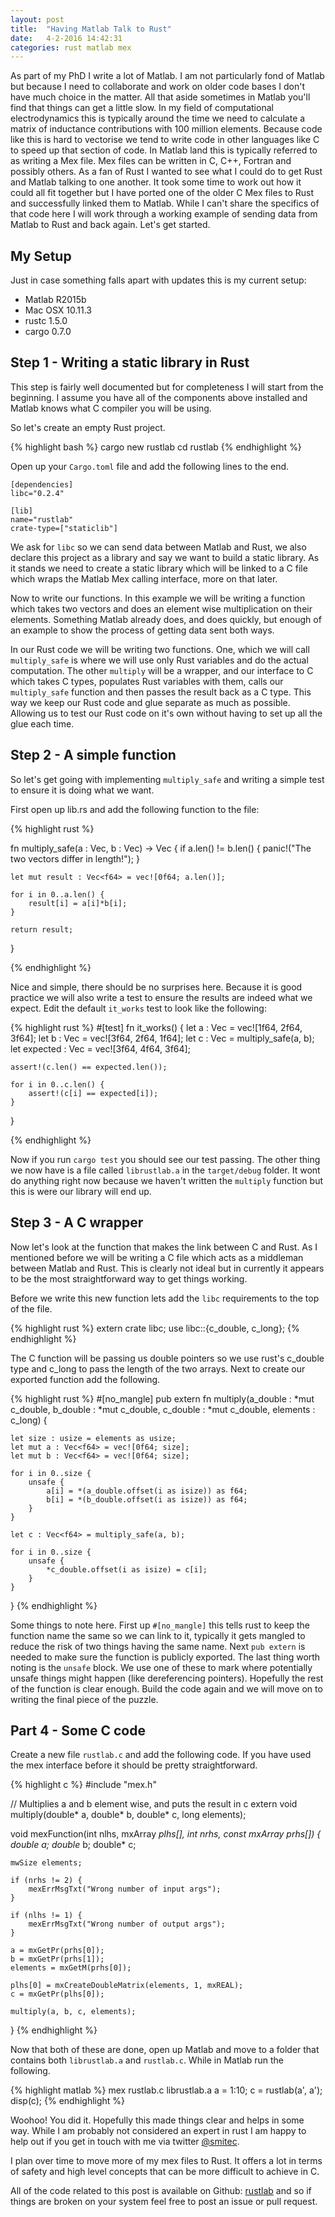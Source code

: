 ```yaml
---
layout: post
title:  "Having Matlab Talk to Rust"
date:   4-2-2016 14:42:31
categories: rust matlab mex
---
```

As part of my PhD I write a lot of Matlab. 
I am not particularly fond of Matlab but because I need to collaborate and work
on older code bases I don't have much choice in the matter.
All that aside sometimes in Matlab you'll find that things can get a little slow.
In my field of computational electrodynamics this is typically around the time
we need to calculate a matrix of inductance contributions with 100 million elements.
Because code like this is hard to vectorise we tend to write code in other languages
like C to speed up that section of code. In Matlab land this is typically referred
to as writing a Mex file. Mex files can be written in C, C++, Fortran and possibly
others. As a fan of Rust I wanted to see what I could do to get Rust and Matlab
talking to one another. It took some time to work out how it could all fit together
but I have ported one of the older C Mex files to Rust and successfully linked them
to Matlab. While I can't share the specifics of that code here I will work through
a working example of sending data from Matlab to Rust and back again. Let's get 
started.

## My Setup
Just in case something falls apart with updates this is my current setup:

- Matlab R2015b
- Mac OSX 10.11.3
- rustc 1.5.0
- cargo 0.7.0

## Step 1 - Writing a static library in Rust
This step is fairly well documented but for completeness I will start from the 
beginning. I assume you have all of the components above installed and Matlab 
knows what C compiler you will be using.

So let's create an empty Rust project.

{% highlight bash %}
cargo new rustlab
cd rustlab
{% endhighlight %}

Open up your `Cargo.toml` file and add the following lines to the end.

```
[dependencies]
libc="0.2.4"

[lib]
name="rustlab"
crate-type=["staticlib"]
```

We ask for `libc` so we can send data between Matlab and Rust, we also declare this project as a library and say we want to build a static library. As it stands we need to create a static library which will be linked to a C file which wraps the Matlab Mex calling interface, more on that later.

Now to write our functions. In this example we will be writing a function which takes two vectors and does an element wise multiplication on their elements. Something Matlab already does, and does quickly, but enough of an example to show the process of getting data sent both ways.

In our Rust code we will be writing two functions. 
One, which we will call `multiply_safe` is where we will use only Rust variables and do the actual computation. 
The other `multiply` will be a wrapper, and our interface to C which takes C types, populates Rust variables with them, calls our `multiply_safe` function and then passes the result back as a C type. 
This way we keep our Rust code and glue separate as much as possible. 
Allowing us to test our Rust code on it's own without having to set up all the glue each time.

## Step 2 - A simple function

So let's get going with implementing `multiply_safe` and writing a simple test to ensure it is doing what we want.

First open up lib.rs and add the following function to the file:

{% highlight rust %}

fn multiply_safe(a : Vec<f64>, b : Vec<f64>) -> Vec<f64> {
    if a.len() != b.len() {
        panic!("The two vectors differ in length!");
    }

    let mut result : Vec<f64> = vec![0f64; a.len()];
    
    for i in 0..a.len() {
        result[i] = a[i]*b[i];
    }

    return result;
}

{% endhighlight %}

Nice and simple, there should be no surprises here. Because it is good practice we will also write a test to ensure the results are indeed what we expect. Edit the default `it_works` test to look like the following:

{% highlight rust %}
#[test]
fn it_works() {
    let a : Vec<f64> = vec![1f64, 2f64, 3f64];
    let b : Vec<f64> = vec![3f64, 2f64, 1f64];
    let c : Vec<f64> = multiply_safe(a, b);
    let expected : Vec<f64> = vec![3f64, 4f64, 3f64];

    assert!(c.len() == expected.len());
    
    for i in 0..c.len() {
        assert!(c[i] == expected[i]);
    }
}

{% endhighlight %}

Now if you run `cargo test` you should see our test passing. The other thing we now have is a file called `librustlab.a` in the `target/debug` folder. It wont do anything right now because we haven't written the `multiply` function but this is were our library will end up.

## Step 3 - A C wrapper

Now let's look at the function that makes the link between C and Rust. As I mentioned before we will be writing a C file which acts as a middleman between Matlab and Rust. This is clearly not ideal but in currently it appears to be the most straightforward way to get things working.

Before we write this new function lets add the `libc` requirements to the top of the file.

{% highlight rust %}
extern crate libc;
use libc::{c_double, c_long};
{% endhighlight %}

The C function will be passing us double pointers so we use rust's c_double
type and c_long to pass the length of the two arrays. Next to create our exported function add the following.

{% highlight rust %}
#[no_mangle]
pub extern fn multiply(a_double : *mut c_double, 
                    b_double : *mut c_double, 
                    c_double : *mut c_double,
                    elements : c_long) {
    
    let size : usize = elements as usize;
    let mut a : Vec<f64> = vec![0f64; size];
    let mut b : Vec<f64> = vec![0f64; size];

    for i in 0..size {
        unsafe {
            a[i] = *(a_double.offset(i as isize)) as f64;
            b[i] = *(b_double.offset(i as isize)) as f64;
        }
    }

    let c : Vec<f64> = multiply_safe(a, b);

    for i in 0..size {
        unsafe {
            *c_double.offset(i as isize) = c[i];
        }
    }
}
{% endhighlight %}

Some things to note here. First up `#[no_mangle]` this tells rust to keep the 
function name the same so we can link to it, typically it gets mangled to 
reduce the risk of two things having the same name. Next `pub extern` is needed
to make sure the function is publicly exported. The last thing worth noting is
the `unsafe` block. We use one of these to mark where potentially unsafe things
might happen (like dereferencing pointers). Hopefully the rest of the function
is clear enough. Build the code again and we will move on to writing the final
piece of the puzzle.

## Part 4 - Some C code
Create a new file `rustlab.c` and add the following code. If you have used the
mex interface before it should be pretty straightforward.

{% highlight c %}
#include "mex.h"

// Multiplies a and b element wise, and puts the result in c
extern void multiply(double* a, double* b, double* c, long elements);

void mexFunction(int nlhs, mxArray *plhs[], 
        int nrhs, const mxArray *prhs[]) {
    double* a;
    double* b;
    double* c;

    mwSize elements;

    if (nrhs != 2) {
        mexErrMsgTxt("Wrong number of input args");
    }

    if (nlhs != 1) {
        mexErrMsgTxt("Wrong number of output args");
    }

    a = mxGetPr(prhs[0]);
    b = mxGetPr(prhs[1]);
    elements = mxGetM(prhs[0]);

    plhs[0] = mxCreateDoubleMatrix(elements, 1, mxREAL);
    c = mxGetPr(plhs[0]);

    multiply(a, b, c, elements);
}
{% endhighlight %}

Now that both of these are done, open up Matlab and move to a folder that 
contains both `librustlab.a` and `rustlab.c`. While in Matlab run the following.

{% highlight matlab %}
mex rustlab.c librustlab.a
a = 1:10;
c = rustlab(a', a');
disp(c);
{% endhighlight %}

Woohoo! You did it. Hopefully this made things clear and helps in some way. 
While I am probably not considered an expert in rust I am happy to help out
if you get in touch with me via twitter [@smitec][tw].

I plan over time to move more of my mex files to Rust. It offers a lot in terms
of safety and high level concepts that can be more difficult to achieve in C.

All of the code related to this post is available on Github: [rustlab][rl] and
so if things are broken on your system feel free to post an issue or pull request.


[tw]: https://twitter.com/smitec
[rl]: https://github.com/smitec/rustlab
